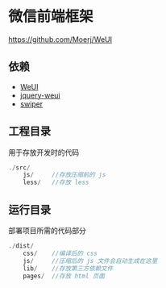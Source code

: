 # 微信前端框架

https://github.com/Moerj/WeUI
  
  
## 依赖
- [WeUI](https://github.com/weui/weui/wiki)
- [jquery-weui](http://lihongxun945.github.io/jquery-weui)
- [swiper](http://www.swiper.com.cn/)
  
  
## 工程目录
用于存放开发时的代码
```javascript
./src/
    js/     //存放压缩前的 js
    less/   //存放 less
```
  
  
## 运行目录
部署项目所需的代码部分
```javascript
./dist/
    css/    //编译后的 css
    js/     //压缩后的 js 文件会自动生成在这里
    lib/    //存放第三方依赖文件
    pages/  //存放 html 页面
```
